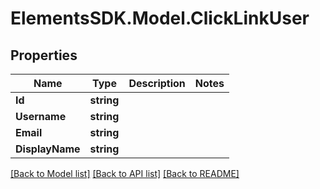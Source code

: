 # ElementsSDK.Model.ClickLinkUser

## Properties

Name | Type | Description | Notes
------------ | ------------- | ------------- | -------------
**Id** | **string** |  | 
**Username** | **string** |  | 
**Email** | **string** |  | 
**DisplayName** | **string** |  | 

[[Back to Model list]](../README.md#documentation-for-models) [[Back to API list]](../README.md#documentation-for-api-endpoints) [[Back to README]](../README.md)

